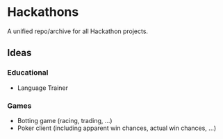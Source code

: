 # Hackathons
A unified repo/archive for all Hackathon projects. 

## Ideas

### Educational

- Language Trainer

### Games

- Botting game (racing, trading, ...)
- Poker client (including apparent win chances, actual win chances, ...)

